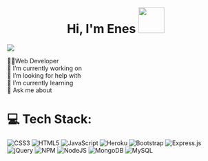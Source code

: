<h1 align="center">
	Hi, I'm Enes <img src="https://media2.giphy.com/media/6qZGWX9WcllbDiUyZz/giphy.gif?cid=790b76115934b2fb0c9ca177bb836038d7b68876e0c3daaa&rid=giphy.gif&ct=s" width="60">
</h1>

[![](https://visitcount.itsvg.in/api?id=enescopler&icon=5&color=2)](https://visitcount.itsvg.in)


👨‍💻Web Developer<br>🔭 I’m currently working on<br>🤝 I’m looking for help with<br>🌱 I’m currently learning<br>💬 Ask me about <br>


# 💻 Tech Stack:
![CSS3](https://img.shields.io/badge/css3-%231572B6.svg?style=for-the-badge&logo=css3&logoColor=white) ![HTML5](https://img.shields.io/badge/html5-%23E34F26.svg?style=for-the-badge&logo=html5&logoColor=white) ![JavaScript](https://img.shields.io/badge/javascript-%23323330.svg?style=for-the-badge&logo=javascript&logoColor=%23F7DF1E) ![Heroku](https://img.shields.io/badge/heroku-%23430098.svg?style=for-the-badge&logo=heroku&logoColor=white) ![Bootstrap](https://img.shields.io/badge/bootstrap-%23563D7C.svg?style=for-the-badge&logo=bootstrap&logoColor=white) ![Express.js](https://img.shields.io/badge/express.js-%23404d59.svg?style=for-the-badge&logo=express&logoColor=%2361DAFB) ![jQuery](https://img.shields.io/badge/jquery-%230769AD.svg?style=for-the-badge&logo=jquery&logoColor=white) ![NPM](https://img.shields.io/badge/NPM-%23000000.svg?style=for-the-badge&logo=npm&logoColor=white) ![NodeJS](https://img.shields.io/badge/node.js-6DA55F?style=for-the-badge&logo=node.js&logoColor=white) ![MongoDB](https://img.shields.io/badge/MongoDB-%234ea94b.svg?style=for-the-badge&logo=mongodb&logoColor=white) ![MySQL](https://img.shields.io/badge/mysql-%2300f.svg?style=for-the-badge&logo=mysql&logoColor=white)





<!-- Proudly created with GPRM ( https://gprm.itsvg.in ) -->
